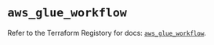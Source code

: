 # `aws_glue_workflow`

Refer to the Terraform Registory for docs: [`aws_glue_workflow`](https://registry.terraform.io/providers/hashicorp/aws/5.16.0/docs/resources/glue_workflow).
